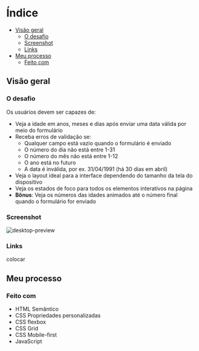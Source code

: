 # Índice

- [Visão geral](#visão-geral)
  - [O desafio](#o-desafio)
  - [Screenshot](#screenshot)
  - [Links](#links)
- [Meu processo](#meu-processo)
  - [Feito com](#feito-com)  

## Visão geral

### O desafio

Os usuários devem ser capazes de:

- Veja a idade em anos, meses e dias após enviar uma data válida por meio do formulário
- Receba erros de validação se:
  - Qualquer campo está vazio quando o formulário é enviado
  - O número do dia não está entre 1-31
  - O número do mês não está entre 1-12
  - O ano está no futuro
  - A data é inválida, por ex. 31/04/1991 (há 30 dias em abril)
- Veja o layout ideal para a interface dependendo do tamanho da tela do dispositivo
- Veja os estados de foco para todos os elementos interativos na página
- **Bônus**: Veja os números das idades animados até o número final quando o formulário for enviado

### Screenshot

![desktop-preview](https://github.com/Arthurgalvao645/IdadeInsight/assets/86384666/e55cdc95-82b3-4e97-a03c-c00673a97615)

### Links

colocar

## Meu processo

### Feito com

- HTML Semântico
- CSS Propriedades personalizadas
- CSS flexbox
- CSS Grid
- CSS Mobile-first
- JavaScript
